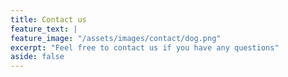 ```yaml
---
title: Contact us
feature_text: |
feature_image: "/assets/images/contact/dog.png"
excerpt: "Feel free to contact us if you have any questions"
aside: false
---
```

